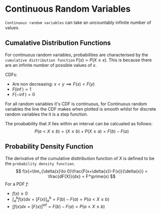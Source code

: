 # Continuous Random Variables
`Continuous random variables` can take an uncountably infinite number of values.

## Cumalative Distribution Functions

For continuous random variables, probabilities are characterised  by the `cumulative distribution function` $F(x) = P(X \leq x)$. This is because there are an infinite number of possible values of $x$. 

CDFs:

* Are non decreasing: $x < y \implies F(x) < F(y)$
* $F(\inf)=1$
* $F(-\inf) = 0$     

For all random variables it's CDF is continuous, for Continuous random variables the line the CDF makes when plotted is smooth whilst for discrete random variables the it is a step function.

The proabability that $X$ lies within an interval can be calcuated as follows:
$$
P(a < X \leq b) = (X \leq b) + P(X \leq a) = F(b) - F(a)
$$

## Probability Density Function
The derivative of the cumulative disttribution function of $X$ is defined to be the `probability density function`.
$$
f(x)=\lim_{\delta{x}\to 0}\frac{F(x+\delta{x})-F(x)}{\delta{x}} = \frac{dF(X)}{dx} = F^\prime(x) 
$$
For a PDF $f$:
* $f(x) \geq 0$ 
* $\int^b_a f(x) dx = [F(x)]^b_a = F(b) - F(a) = P(a < X \leq b)$ 
* $\int f(x) dx = [F(x)]^\inf_{} = F(b) - F(a) = P(a < X \leq b)$ 
